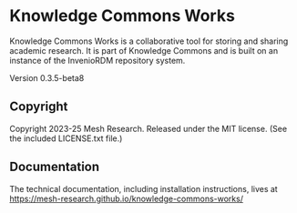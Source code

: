# Knowledge Commons Works

Knowledge Commons Works is a collaborative tool for storing and sharing academic research. It is part of Knowledge Commons and is built on an instance of the InvenioRDM repository system.

Version 0.3.5-beta8

## Copyright

Copyright 2023-25 Mesh Research. Released under the MIT license. (See the included LICENSE.txt file.)

## Documentation

The technical documentation, including installation instructions, lives at https://mesh-research.github.io/knowledge-commons-works/